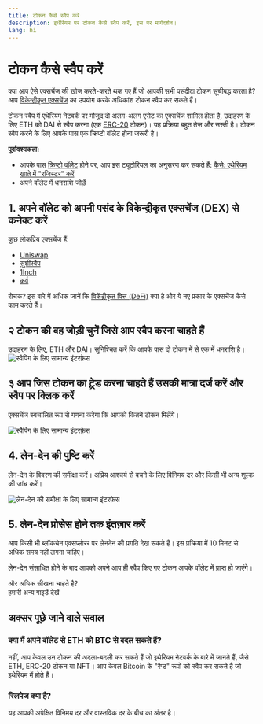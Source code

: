 ```yaml
---
title: टोकन कैसे स्वैप करें
description: इथेरियम पर टोकन कैसे स्वैप करें, इस पर मार्गदर्शन।
lang: hi
---
```


# टोकन कैसे स्वैप करें

क्या आप ऐसे एक्सचेंज की खोज करते-करते थक गए हैं जो आपकी सभी पसंदीदा टोकन सूचीबद्ध करता है? आप [विकेन्द्रीकृत एक्सचेंज](/glossary/#dex) का उपयोग करके अधिकांश टोकन स्वैप कर सकते हैं।

टोकन स्वैप में एथेरियम नेटवर्क पर मौजूद दो अलग-अलग एसेट का एक्सचेंज शामिल होता है, उदाहरण के लिए ETH को DAI से स्वैप करना (एक [ERC-20](/glossary/#erc-20) टोकन)। यह प्रक्रिया बहुत तेज और सस्ती है। टोकन स्वैप करने के लिए आपके पास एक क्रिप्टो वॉलेट होना जरूरी है।

**पूर्वावश्यकता:**

- आपके पास [क्रिप्टो वॉलेट](/glossary/#wallet) होने पर, आप इस ट्यूटोरियल का अनुसरण कर सकते हैं: [कैसे: एथेरियम खाते में "रजिस्टर" करें](/guides/how-to-create-an-ethereum-account/)
- अपने वॉलेट में धनराशि जोड़ें

## 1. अपने वॉलेट को अपनी पसंद के विकेन्द्रीकृत एक्सचेंज (DEX) से कनेक्ट करें

कुछ लोकप्रिय एक्सचेंज हैं:

- [Uniswap](https://app.uniswap.org/#/swap)
- [सुशीस्वैप](https://www.sushi.com/swap)
- [1Inch](https://app.1inch.io/#/1/unified/swap/ETH/DAI)
- [कर्व](https://curve.fi/#/ethereum/swap)

रोचक? इस बारे में अधिक जानें कि [विकेंद्रीकृत वित्त (DeFi)](/defi/) क्या है और ये नए प्रकार के एक्सचेंज कैसे काम करते हैं।

## २ टोकन की वह जोड़ी चुनें जिसे आप स्वैप करना चाहते हैं

उदाहरण के लिए, ETH और DAI। सुनिश्चित करें कि आपके पास दो टोकन में से एक में धनराशि है। ![स्वैपिंग के लिए सामान्य इंटरफ़ेस](./swap1.png)

## ३ आप जिस टोकन का ट्रे़ड करना चाहते हैं उसकी मात्रा दर्ज करें और स्वैप पर क्लिक करें

एक्सचेंज स्वचालित रूप से गणना करेगा कि आपको कितने टोकन मिलेंगे।

![स्वैपिंग के लिए सामान्य इंटरफ़ेस](./swap2.png)

## 4. लेन-देन की पुष्टि करें

लेन-देन के विवरण की समीक्षा करें। अप्रिय आश्चर्य से बचने के लिए विनिमय दर और किसी भी अन्य शुल्क की जांच करें।

![लेन-देन की समीक्षा के लिए सामान्य इंटरफ़ेस](./swap3.png)

## 5. लेन-देन प्रोसेस होने तक इंतज़ार करें

आप किसी भी ब्लॉकचेन एक्सप्लोरर पर लेनदेन की प्रगति देख सकते हैं। इस प्रक्रिया में 10 मिनट से अधिक समय नहीं लगना चाहिए।

लेन-देन संसाधित होने के बाद आपको अपने आप ही स्वैप किए गए टोकन आपके वॉलेट में प्राप्त हो जाएंगे।
<br />

<InfoBanner shouldSpaceBetween emoji=":eyes:">
  <div>और अधिक सीखना चाहते है?</div>
  <ButtonLink href="/guides/">
    हमारी अन्य गाइडें देखें
  </ButtonLink>
</InfoBanner>

## अक्सर पूछे जाने वाले सवाल

### क्या मैं अपने वॉलेट से ETH को BTC से बदल सकते हैं?

नहीं, आप केवल उन टोकन की अदला-बदली कर सकते हैं जो इथेरियम नेटवर्क के बारे में जानते हैं, जैसे ETH, ERC-20 टोकन या NFT। आप केवल Bitcoin के "रैप्ड" रूपों को स्वैप कर सकते हैं जो इथेरियम में होते हैं।

### स्लिपेज क्या है?

यह आपकी अपेक्षित विनिमय दर और वास्तविक दर के बीच का अंतर है।
